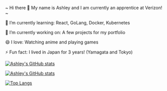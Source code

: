 ~ Hi there 👋 My name is Ashley and I am currently an apprentice at Verizon! ~

🌱 I’m currently learning: React, GoLang, Docker, Kubernetes

🔭 I’m currently working on: A few projects for my portfolio

😄 I love: Watching anime and playing games

⚡ Fun fact: I lived in Japan for 3 years! (Yamagata and Tokyo)

[![Ashley's GitHub stats](https://img.shields.io/badge/LinkedIn-0077B5?style=for-the-badge&logo=linkedin&logoColor=white)](https://www.linkedin.com/in/ashleyumetsu/)

[![Ashley's GitHub stats](https://github-readme-stats.vercel.app/api?username=ashleyu&show_icons=true&theme=tokyonight)](https://github.com/anuraghazra/github-readme-stats)

[![Top Langs](https://github-readme-stats.vercel.app/api/top-langs/?username=ashleyu&layout=compact&theme=tokyonight)](https://github.com/anuraghazra/github-readme-stats)
